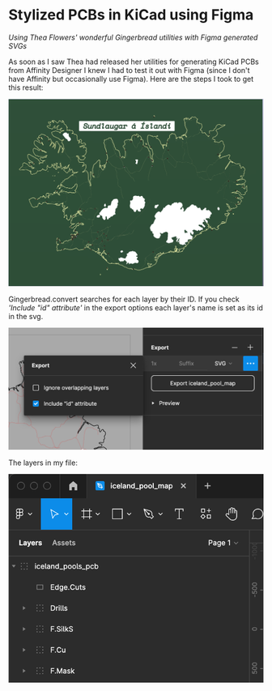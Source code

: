 # Stylized PCBs in KiCad using Figma
*Using Thea Flowers' wonderful Gingerbread utilities with Figma generated SVGs*

As soon as I saw Thea had released her utilities for generating KiCad PCBs from Affinity Designer I knew I had to test it out with Figma (since I don't have Affinity but occasionally use Figma). Here are the steps I took to get this result:

![PCB with an image of Iceland and drilled out holes for swimming pools in Iceland](images/example_pcb.png)

Gingerbread.convert searches for each layer by their ID. If you check *'Include "id" attribute'* in the export options each layer's name is set as its id in the svg.

![Figma export menu](images/figma_include_id.png)

The layers in my file:

![Figma layer names](images/figma_layers.png)
